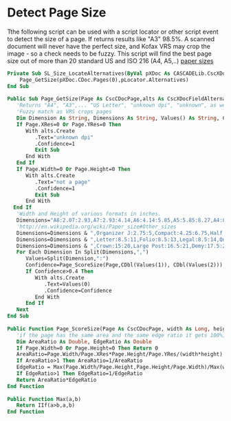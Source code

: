 # Detect Page Size  
Tthe following script can be used with a script locator or other script event to detect the size of a page.
If returns results like "A3" 98.5%. A scanned document will never have the perfect size, and Kofax VRS may crop the image - so a check needs to be fuzzy.
This script will find the best page size out of more than 20 standard US and ISO 216 (A4, A5,..) [paper sizes](https://en.wikipedia.org/wiki/Paper_size)
```vb
Private Sub SL_Size_LocateAlternatives(ByVal pXDoc As CASCADELib.CscXDocument, ByVal pLocator As CASCADELib.CscXDocField)
    Page_GetSize(pXDoc.CDoc.Pages(0),pLocator.Alternatives)
End Sub
 
Public Sub Page_GetSize(Page As CscCDocPage,alts As CscXDocFieldAlternatives)
   'Returns "A4", "A3",... "US Letter", "unknown dpi", "unknown", as well as the confidence of the match
   'Fuzzy match as VRS crops pages
   Dim Dimension As String, Dimensions As String, Values() As String, Confidence As Double
   If Page.XRes=0 Or Page.YRes=0 Then
      With alts.Create
         .Text="unknown dpi"
         .Confidence=1
         Exit Sub
      End With
   End If
   If Page.Width=0 Or Page.Height=0 Then
      With alts.Create
         .Text="not a page"
         .Confidence=1
         Exit Sub
      End With
  End If
   'Width and Height of various formats in inches.
   Dimensions="A8:2.07:2.93,A7:2.93:4.14,A6:4.14:5.85,A5:5.85:8.27,A4:8.27:11.70,A3:11.70:16.54,A2:16.54:23.40,A1:23.40:33.08,A0:33.08:46.80,Credit Card:3.375:2.375"
   'http://en.wikipedia.org/wiki/Paper_size#Other_sizes 
   Dimensions=Dimensions & ",Organizer J:2.75:5,Compact:4.25:6.75,Half Letter:5.5:8.5,Executive:7.25:10.5,Government-Letter:8:10.5,Foolscap:8.27:13"
   Dimensions=Dimensions & ",Letter:8.5:11,Folio:8.5:13,Legal:8.5:14,Quarto:9:11,US Std Fanfold:11:14.875,Ledger:11:17,Super-B:13:19,Post:15.5:19.5"
   Dimensions=Dimensions & ",Crown:15:20,Large Post:16.5:21,Demy:17.5:22.5,Medium:18:23,Broadsheet:18:24,Royal:20:25,Elephant:23:28,Double Demy:22.5:35,Quad Demy:35:45"
   For Each Dimension In Split(Dimensions,",")
      Values=Split(Dimension,":")
      Confidence=Page_ScoreSize(Page,CDbl(Values(1)), CDbl(Values(2)))
      If Confidence>0.4 Then
         With alts.Create
            .Text=Values(0)
            .Confidence=Confidence
         End With
      End If
   Next
End Sub
 
Public Function Page_ScoreSize(Page As CscCDocPage, width As Long, height As Long) As Double
   'if the page has the same area and the same edge ratio it gets 100%, anything else gets less
   Dim AreaRatio As Double, EdgeRatio As Double
   If Page.Width=0 Or Page.Height=0 Then Return 0
   AreaRatio=Page.Width/Page.XRes*Page.Height/Page.YRes/(width*height)
   If AreaRatio>1 Then AreaRatio=1/AreaRatio
   EdgeRatio = Max(Page.Width/Page.Height,Page.Height/Page.Width)/Max(width/height,height/width)
   If EdgeRatio>1 Then EdgeRatio=1/EdgeRatio
   Return AreaRatio*EdgeRatio
End Function
 
Public Function Max(a,b)
   Return IIf(a>b,a,b)
End Function

```
